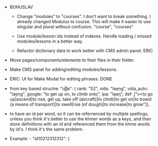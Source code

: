 - BOHUSLAV
  - Change "modules" to "courses". I don't want to break something. I already changed Modulus to course. This will make it easier to use singular and plural without confusion. "course", "courses"
  
  - Use module/lesson ids instead of indexes. Handle loading / missed modules/lessons in a better way.

  - Refactor dictionary data to work better with CMS admin panel.
ERIC
- Move pages/components/elements to their files in their folder.
- Make CMS panel for adding/editing modules/lessons.
- ERIC: UI for Make Modal for editing phrases. DONE
- from key based structre: 
	"ឡើង": {
		rank: "52", 
		vida: "laẹṇg", 
		vida_auto: "laẹṇg",
		google: "to get up on, to climb onto", 
		ipa: "laǝŋ", 
		def: ["v=to go up|ascend|to rise, get up, take off (aircraft)|to climb|to get on|to board (a means of transport)|to swell|rise (of dough)|to increase|to grow"]},
		
- to have an id per word, so it can be referrenced by multiple spellings, unless you think it's better to use the khmer words as a keys, and then store definitions with an id and referenced them from the khme words by id's. I think it's the same problem.

- Example:
		- "id10212312312": {
	